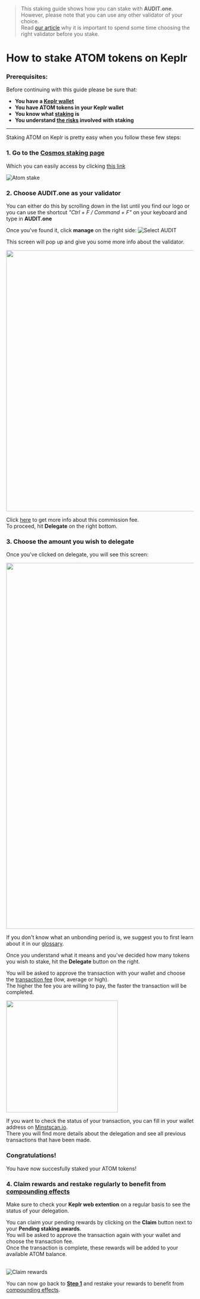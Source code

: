   > This staking guide shows how you can stake with **AUDIT.one**. <br>
  > However, please note that you can use any other validator of your choice. <br>
  > Read [our article](Importance_of_choosing_the_right_validator.md) why it is important to spend some time choosing the right validator before you stake.

# How to stake ATOM tokens on Keplr 

### Prerequisites:

Before continuing with this guide please be sure that:

- **You have a [Keplr wallet](How_to_create_a_Keplr_wallet.md)**
- **You have ATOM tokens in your Keplr wallet**
- **You know what [staking](What_is_staking.md) is**
- **You understand [the risks](Risks_of_staking.md) involved with staking**

***


Staking ATOM on Keplr is pretty easy when you follow these few steps:

### **1.  Go to the <a name="step1"> [Cosmos staking page](https://wallet.keplr.app/#/cosmoshub/stake) </a>**

Which you can easily access by clicking [this link](https://wallet.keplr.app/#/cosmoshub/stake)

![Atom stake](https://user-images.githubusercontent.com/95366163/148550933-00ca0531-275b-45d9-b26c-08118f748b8e.png)


### **2.  Choose AUDIT.one as your validator**

You can either do this by scrolling down in the list until you find our logo or you can use the shortcut _"Ctrl + F / Command + F"_ on your keyboard and type in **AUDIT.one**

Once you've found it, click **manage** on the right side:
![Select AUDIT](https://user-images.githubusercontent.com/95366163/148550983-bbdac063-7e37-4e66-a716-c259fcedb4c1.png)

This screen will pop up and give you some more info about the validator. 

<img width="700" src="https://user-images.githubusercontent.com/95366163/148533039-a00b4cf5-e902-4923-83bf-d87cd8f8ea27.png">

Click [here](Validator_fee.md) to get more info about this commission fee. <br>
To proceed, hit **Delegate** on the right bottom.


### **3.  Choose the amount you wish to delegate**

Once you've clicked on delegate, you will see this screen:

<img width="981" src="https://user-images.githubusercontent.com/95366163/148552925-64d2c5dd-8b46-4edc-9ba6-1d3ad11271a2.png">

If you don't know what an unbonding period is, we suggest you to first learn about it in our [glossary](Unbonding_period.md).

Once you understand what it means and you've decided how many tokens you wish to stake, hit the **Delegate** button on the right.

You will be asked to approve the transaction with your wallet and choose the [transaction fee](Transaction_fees.md) (low, average or high). <br>
The higher the fee you are willing to pay, the faster the transaction will be completed.

<img width="300" src="https://user-images.githubusercontent.com/95366163/148551655-96a6534e-e067-4b85-ac84-feb32776d6ff.png">

If you want to check the status of your transaction, you can fill in your wallet address on [Minstscan.io](https://www.mintscan.io/cosmos). <br>
There you will find more details about the delegation and see all previous transactions that have been made.

### **Congratulations!** 
You have now succesfully staked your ATOM tokens!


### **4.  Claim rewards and restake regularly to benefit from [compounding effects](Compounding_interest.md)**

Make sure to check your **Keplr web extention** on a regular basis to see the status of your delegation.

You can claim your pending rewards by clicking on the **Claim** button next to your **Pending staking awards**.<br>
You will be asked to approve the transaction again with your wallet and choose the transaction fee. <br>
Once the transaction is complete, these rewards will be added to your available ATOM balance. <br> <br>

![Claim rewards](https://user-images.githubusercontent.com/95366163/148552494-0e195005-9f28-40f4-b2e4-d5dafb689518.png)

You can now go back to [**Step 1**](#step1) and restake your rewards to benefit from [compounding effects](Compounding_interest.md).


